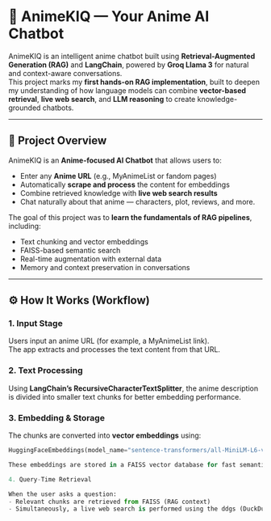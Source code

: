 # 🎌 AnimeKIQ — Your Anime AI Chatbot

AnimeKIQ is an intelligent anime chatbot built using **Retrieval-Augmented Generation (RAG)** and **LangChain**, powered by **Groq Llama 3** for natural and context-aware conversations.  
This project marks my **first hands-on RAG implementation**, built to deepen my understanding of how language models can combine **vector-based retrieval**, **live web search**, and **LLM reasoning** to create knowledge-grounded chatbots.

---

## 🧠 Project Overview

AnimeKIQ is an **Anime-focused AI Chatbot** that allows users to:
- Enter any **Anime URL** (e.g., MyAnimeList or fandom pages)
- Automatically **scrape and process** the content for embeddings
- Combine retrieved knowledge with **live web search results**
- Chat naturally about that anime — characters, plot, reviews, and more.

The goal of this project was to **learn the fundamentals of RAG pipelines**, including:
- Text chunking and vector embeddings
- FAISS-based semantic search
- Real-time augmentation with external data
- Memory and context preservation in conversations

---

## ⚙️ How It Works (Workflow)

### **1. Input Stage**
Users input an anime URL (for example, a MyAnimeList link).  
The app extracts and processes the text content from that URL.

### **2. Text Processing**
Using **LangChain’s RecursiveCharacterTextSplitter**, the anime description is divided into smaller text chunks for better embedding performance.

### **3. Embedding & Storage**
The chunks are converted into **vector embeddings** using:
```python
HuggingFaceEmbeddings(model_name="sentence-transformers/all-MiniLM-L6-v2")

These embeddings are stored in a FAISS vector database for fast semantic retrieval.

4. Query-Time Retrieval

When the user asks a question:
- Relevant chunks are retrieved from FAISS (RAG context)
- Simultaneously, a live web search is performed using the ddgs (DuckDuckGo Search) API to fetch up-to-date results.
